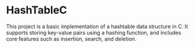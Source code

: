 # HashTableC
This project is a basic implementation of a hashtable data structure in C. It supports storing key-value pairs using a hashing function, and includes core features such as insertion, search, and deletion.
